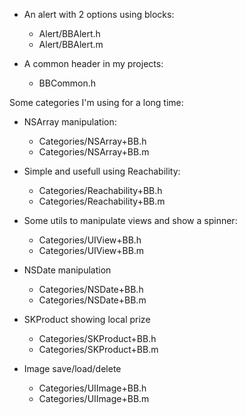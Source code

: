 - An alert with 2 options using blocks:

    - Alert/BBAlert.h
    - Alert/BBAlert.m

- A common header in my projects:

    - BBCommon.h

Some categories I'm using for a long time:

- NSArray manipulation:

    - Categories/NSArray+BB.h
    - Categories/NSArray+BB.m

- Simple and usefull using Reachability:

    - Categories/Reachability+BB.h
    - Categories/Reachability+BB.m

- Some utils to manipulate views and show a spinner:

    - Categories/UIView+BB.h
    - Categories/UIView+BB.m

- NSDate manipulation

    - Categories/NSDate+BB.h
    - Categories/NSDate+BB.m

- SKProduct showing local prize

    - Categories/SKProduct+BB.h
    - Categories/SKProduct+BB.m

- Image save/load/delete

    - Categories/UIImage+BB.h
    - Categories/UIImage+BB.m

